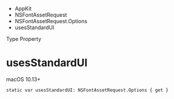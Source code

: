 

- AppKit
- NSFontAssetRequest
- NSFontAssetRequest.Options
-  usesStandardUI 

Type Property

# usesStandardUI

macOS 10.13+

``` source
static var usesStandardUI: NSFontAssetRequest.Options { get }
```

